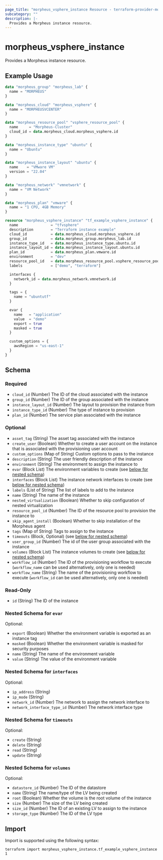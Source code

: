 ```yaml
---
page_title: "morpheus_vsphere_instance Resource - terraform-provider-morpheus"
subcategory: ""
description: |-
  Provides a Morpheus instance resource.
---
```


# morpheus_vsphere_instance

Provides a Morpheus instance resource.

## Example Usage

```terraform
data "morpheus_group" "morpheus_lab" {
  name = "MORPHEUS"
}

data "morpheus_cloud" "morpheus_vsphere" {
  name = "MORPHEUSVCENTER"
}

data "morpheus_resource_pool" "vsphere_resource_pool" {
  name     = "Morpheus-Cluster"
  cloud_id = data.morpheus_cloud.morpheus_vsphere.id
}

data "morpheus_instance_type" "ubuntu" {
  name = "Ubuntu"
}

data "morpheus_instance_layout" "ubuntu" {
  name    = "VMware VM"
  version = "22.04"
}

data "morpheus_network" "vmnetwork" {
  name = "VM Network"
}

data "morpheus_plan" "vmware" {
  name = "1 CPU, 4GB Memory"
}

resource "morpheus_vsphere_instance" "tf_example_vsphere_instance" {
  name               = "tfvsphere"
  description        = "Terraform instance example"
  cloud_id           = data.morpheus_cloud.morpheus_vsphere.id
  group_id           = data.morpheus_group.morpheus_lab.id
  instance_type_id   = data.morpheus_instance_type.ubuntu.id
  instance_layout_id = data.morpheus_instance_layout.ubuntu.id
  plan_id            = data.morpheus_plan.vmware.id
  environment        = "dev"
  resource_pool_id   = data.morpheus_resource_pool.vsphere_resource_pool.id
  labels             = ["demo", "terraform"]

  interfaces {
    network_id = data.morpheus_network.vmnetwork.id
  }

  tags = {
    name = "ubuntutf"
  }

  evar {
    name   = "application"
    value  = "demo"
    export = true
    masked = true
  }

  custom_options = {
    awsRegion = "us-east-1"
  }
}
```

<!-- schema generated by tfplugindocs -->
## Schema

### Required

- `cloud_id` (Number) The ID of the cloud associated with the instance
- `group_id` (Number) The ID of the group associated with the instance
- `instance_layout_id` (Number) The layout to provision the instance from
- `instance_type_id` (Number) The type of instance to provision
- `plan_id` (Number) The service plan associated with the instance

### Optional

- `asset_tag` (String) The asset tag associated with the instance
- `create_user` (Boolean) Whether to create a user account on the instance that is associated with the provisioning user account
- `custom_options` (Map of String) Custom options to pass to the instance
- `description` (String) The user friendly description of the instance
- `environment` (String) The environment to assign the instance to
- `evar` (Block List) The environment variables to create (see [below for nested schema](#nestedblock--evar))
- `interfaces` (Block List) The instance network interfaces to create (see [below for nested schema](#nestedblock--interfaces))
- `labels` (List of String) The list of labels to add to the instance
- `name` (String) The name of the instance
- `nested_virtualization` (Boolean) Whether to skip configuration of nested virtualization
- `resource_pool_id` (Number) The ID of the resource pool to provision the instance to
- `skip_agent_install` (Boolean) Whether to skip installation of the Morpheus agent
- `tags` (Map of String) Tags to assign to the instance
- `timeouts` (Block, Optional) (see [below for nested schema](#nestedblock--timeouts))
- `user_group_id` (Number) The id of the user group associated with the instance
- `volumes` (Block List) The instance volumes to create (see [below for nested schema](#nestedblock--volumes))
- `workflow_id` (Number) The ID of the provisioning workflow to execute (`workflow_name` can be used alternatively, only one is needed)
- `workflow_name` (String) The name of the provisioning workflow to execute (`workflow_id` can be used alternatively, only one is needed)

### Read-Only

- `id` (String) The ID of the instance

<a id="nestedblock--evar"></a>
### Nested Schema for `evar`

Optional:

- `export` (Boolean) Whether the environment variable is exported as an instance tag
- `masked` (Boolean) Whether the environment variable is masked for security purposes
- `name` (String) The name of the environment variable
- `value` (String) The value of the environment variable


<a id="nestedblock--interfaces"></a>
### Nested Schema for `interfaces`

Optional:

- `ip_address` (String)
- `ip_mode` (String)
- `network_id` (Number) The network to assign the network interface to
- `network_interface_type_id` (Number) The network interface type


<a id="nestedblock--timeouts"></a>
### Nested Schema for `timeouts`

Optional:

- `create` (String)
- `delete` (String)
- `read` (String)
- `update` (String)


<a id="nestedblock--volumes"></a>
### Nested Schema for `volumes`

Optional:

- `datastore_id` (Number) The ID of the datastore
- `name` (String) The name/type of the LV being created
- `root` (Boolean) Whether the volume is the root volume of the instance
- `size` (Number) The size of the LV being created
- `size_id` (Number) The ID of an existing LV to assign to the instance
- `storage_type` (Number) The ID of the LV type

## Import

Import is supported using the following syntax:

```shell
terraform import morpheus_vsphere_instance.tf_example_vsphere_instance 1
```
